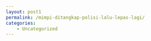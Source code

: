 ```yaml
---
layout: post1
permalink: /mimpi-ditangkap-polisi-lalu-lepas-lagi/
categories:
    - Uncategorized
---
```


